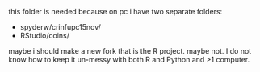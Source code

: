 this folder is needed because on pc i have two separate folders:

- spyderw/crinfupc15nov/
- RStudio/coins/

maybe i should make a new fork that is the R project. maybe not. I do not know how to keep it un-messy with both R and Python and >1 computer. 
